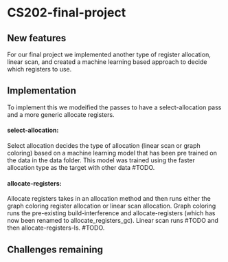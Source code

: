 # CS202-final-project


## New features 
For our final project we implemented another type of register allocation, linear scan, and created a machine learning based approach to decide which registers to use.

## Implementation
To implement this we modeified the passes to have a select-allocation pass and a more generic allocate registers. 
#### select-allocation:
Select allocation decides the type of allocation (linear scan or graph coloring) based on a machine learning model that has been pre trained on the data in the data folder. This model was trained using the faster allocation type as the target with other data #TODO.

#### allocate-registers:
Allocate registers takes in an allocation method and then runs either the graph coloring register allocation or linear scan allocation. Graph coloring runs the pre-existing build-interference and allocate-registers (which has now been renamed to allocate_registers_gc). Linear scan runs #TODO and then allocate-registers-ls. #TODO.

## Challenges remaining
